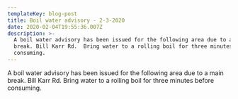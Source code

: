 ```yaml
---
templateKey: blog-post
title: Boil water advisory - 2-3-2020
date: 2020-02-04T19:55:36.007Z
description: >-
  A boil water advisory has been issued for the following area due to a main
  break. Bill Karr Rd.  Bring water to a rolling boil for three minutes before
  consuming.
---
```

A boil water advisory has been issued for the following area due to a main break. Bill Karr Rd.  Bring water to a rolling boil for three minutes before consuming.
